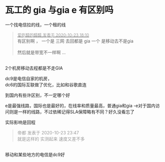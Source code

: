 # 瓦工的 gia 与gia e 有区别吗


一个找电信拉的线，一个租的线

<div class="quote"><blockquote><font size="2"><a href="https://www.hostloc.com/forum.php?mod=redirect&amp;goto=findpost&amp;pid=9342339&amp;ptid=757699" target="_blank"><font color="#999999">爱吃醋的醋醋 发表于 2020-10-23 18:10</font></a></font><br />
有区别啊 ， 一个是 三网 去回都是 gia 一个 是移动去不是gia<br />
<br />
然后就是带宽不一样啊 ...</blockquote></div><br />
2个机房移动去程都是不走GIA

dc9是电信自家的机房，<br />
dc6的国际互联做了优化，比如和谷歌直连<img id="aimg_TK2hh" onclick="zoom(this, this.src, 0, 0, 0)" class="zoom" src="https://cdn.jsdelivr.net/gh/hishis/forum-master/public/images/patch.gif" onmouseover="img_onmouseoverfunc(this)" onload="thumbImg(this)" border="0" alt="" />

到国内有些许区别，不一定哪个好

e是最强线路，国际也是最好的，在线率和质量最高，普通gia和gia -e对于国内访问则是一样的线路，不过依稀记得SLA保障略有不同？好久没看忘了<img id="aimg_SBeE0" onclick="zoom(this, this.src, 0, 0, 0)" class="zoom" src="https://cdn.jsdelivr.net/gh/hishis/forum-master/public/images/patch.gif" onmouseover="img_onmouseoverfunc(this)" onload="thumbImg(this)" border="0" alt="" />

实际影响是回程

<div class="quote"><blockquote><font color="#999999">帝都 发表于 2020-10-23 23:47</font><br />
<font color="#999999">就是这样的 实测起来 速度又差不多</font></blockquote></div><br />
移动和某些地方的电信是dc9好
